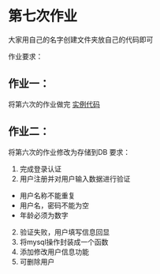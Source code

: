 # 第七次作业 
       
大家用自己的名字创建文件夹放自己的代码即可      
       
作业要求：

## 作业一：

将第六次的作业做完
[实例代码](https://github.com/51reboot/actual_07_homework/tree/master/06/kk)

## 作业二：

将第六次的作业修改为存储到DB
要求：
1. 完成登录认证
2. 用户注册并对用户输入数据进行验证
+ 用户名称不能重复
+ 用户名，密码不能为空
+ 年龄必须为数字
2. 验证失败，用户填写信息回显
3. 将mysql操作封装成一个函数
4. 添加修改用户信息功能
5. 可删除用户
